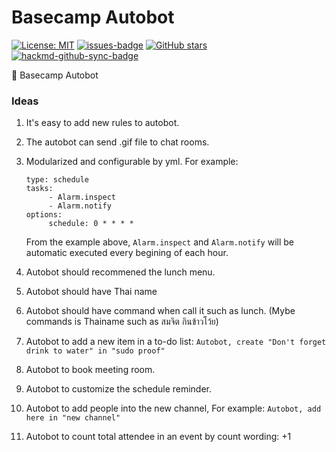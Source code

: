 # Basecamp Autobot

[![License: MIT](https://img.shields.io/badge/License-MIT-yellow.svg)](https://opensource.org/licenses/MIT)
[![issues-badge](https://img.shields.io/github/issues/ODDS-TEAM/basecamp-autobot)](https://github.com/ODDS-TEAM/basecamp-autobot/issues)
[![GitHub stars](https://img.shields.io/github/stars/ODDS-TEAM/basecamp-autobot)](https://github.com/ODDS-TEAM/basecamp-autobot/stargazers)
[![hackmd-github-sync-badge](https://hackmd.io/NcHw4jliSfq6ftOgItH7qA/badge)](https://hackmd.io/NcHw4jliSfq6ftOgItH7qA)


🤖 Basecamp Autobot

### Ideas

1. It's easy to add new rules to autobot.
1. The autobot can send .gif file to chat rooms.
1. Modularized and configurable by yml. For example:

   ```
   type: schedule
   tasks:
        - Alarm.inspect
        - Alarm.notify
   options:
        schedule: 0 * * * *
   ```

   From the example above, `Alarm.inspect` and `Alarm.notify` will be automatic executed every begining of each hour.
1. Autobot should recommened the lunch menu.
1. Autobot should have Thai name
1. Autobot should have command when call it such as <command> lunch.
  (Mybe commands is Thainame such as สมจิต กินข้าวโว้ย)
1. Autobot to add a new item in a to-do list: `Autobot, create "Don't forget drink to water" in "sudo proof"`
1. Autobot to book meeting room.
1. Autobot to customize the schedule reminder.
1. Autobot to add people into the new channel, For example: `Autobot, add here in "new channel"`
1. Autobot to count total attendee in an event by count wording: +1